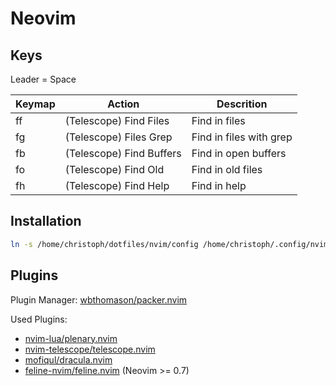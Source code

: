 # Neovim

## Keys

Leader = Space

| Keymap     | Action                   | Descrition              |
| ---------- | ------------------------ | ----------------------- |
| <Leader>ff | (Telescope) Find Files   | Find in files           |
| <Leader>fg | (Telescope) Files Grep   | Find in files with grep |
| <Leader>fb | (Telescope) Find Buffers | Find in open buffers    |
| <Leader>fo | (Telescope) Find Old     | Find in old files       |
| <Leader>fh | (Telescope) Find Help    | Find in help            |

## Installation

```sh
ln -s /home/christoph/dotfiles/nvim/config /home/christoph/.config/nvim
```

## Plugins

Plugin Manager: [wbthomason/packer.nvim](https://github.com/wbthomason/packer.nvim)

Used Plugins:
- [nvim-lua/plenary.nvim](https://github.com/nvim-lua/plenary.nvim)
- [nvim-telescope/telescope.nvim](https://github.com/nvim-telescope/telescope.nvim)
- [mofiqul/dracula.nvim](https://github.com/mofiqul/dracula.nvim)
- [feline-nvim/feline.nvim](https://github.com/feline-nvim/feline.nvim) (Neovim >= 0.7)
